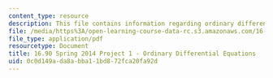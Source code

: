 ```yaml
---
content_type: resource
description: This file contains information regarding ordinary differential equations.
file: /media/https%3A/open-learning-course-data-rc.s3.amazonaws.com/16-90-computational-methods-in-aerospace-engineering-spring-2014/0c0d149ada8abba11bd872fca20fa92d_MIT16_90S14_proj1.pdf
file_type: application/pdf
resourcetype: Document
title: 16.90 Spring 2014 Project 1 - Ordinary Differential Equations
uid: 0c0d149a-da8a-bba1-1bd8-72fca20fa92d
---
```

